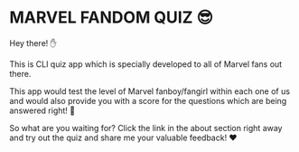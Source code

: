 # MARVEL FANDOM QUIZ 😎

Hey there! ✋

This is CLI quiz app which is specially developed to all of Marvel fans out there.

This app would test the level of Marvel fanboy/fangirl within each one of us and would also provide you with a score for the questions which are being answered right! 🙌

So what are you waiting for? Click the link in the about section right away and try out the quiz and share me your valuable feedback! ❤
